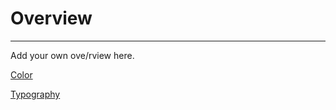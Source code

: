 
# Overview

---

Add your own ove/rview here.

  
[Color](../foundations/color.md)  
  
[Typography](../foundations/typography.md)  
  
